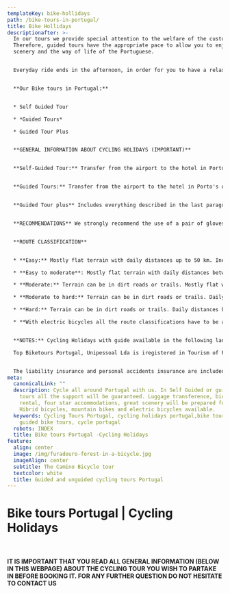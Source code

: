 ```yaml
---
templateKey: bike-hollidays
path: /bike-tours-in-portugal/
title: Bike Hollidays
descriptionafter: >-
  In our tours we provide special attention to the welfare of the customer.
  Therefore, guided tours have the appropriate pace to allow you to enjoy the
  scenery and the way of life of the Portuguese.


  Everyday ride ends in the afternoon, in order for you to have a relaxation period, before the next gastronomic experience, where you can taste regional flavors. We always aim at providing an exceptional adventure with a little extra spice.


  **Our Bike tours in Portugal:**


  * Self Guided Tour

  * *Guided Tours* 

  * Guided Tour Plus


  **GENERAL INFORMATION ABOUT CYCLING HOLIDAYS (IMPORTANT)**


  **Self-Guided Tour:** Transfer from the airport to the hotel in Porto's  or Lisbon city center is guaranteed. All hotels are booked by us, so all you need to do is the check-in once you get to each hotel. The bike tour is made ​​with the aid of a GPS and your luggage is transferred every morning to the next hotel, meaning that you only take with you what you find necessary. Although not compulsory, it makes for an easier ride if you know the basic mechanics of a bicycle. Transfer from the destination back to Porto or Lisbon is also guaranteed.


  **Guided Tours:** Transfer from the airport to the hotel in Porto's or Lisbon city center is guaranteed. The bike tour is made with the aid of a guide and a support van. They will be in charge of making sure that everything goes as smooth as possible. The guide and the support van will provide for everything you need, as well as water and snacks, mechanical assistance and the transport for an eventual dropout. Lunches and dinners are organized by the guides for the group. Transfer from the destination back to Porto or Lisbon is also guaranteed.


  **Guided Tour plus** Includes everything described in the last paragraph of Guided tours, plus daily lunches and dinners of typical dishes of the Portuguese regions.


  **RECOMMENDATIONS** We strongly recommend the use of a pair of gloves, sunglasses with UV protection and cycling clothing, including shorts or pants with pad, both in lycra jersey and also a waterproof wind cuts. The shoes should have stiff sole for cycling comfortably, preferably specific to mountain biking.


  **ROUTE CLASSIFICATION**


  * **Easy:** Mostly flat terrain with daily distances up to 50 km. Inexperient level.

  * **Easy to moderate**: Mostly flat terrain with daily distances between 50 km and 75 km. Short climbs up to 30% of the whole route. For inexperient cyclist with some fitness preparation.

  * **Moderate:** Terrain can be in dirt roads or trails. Mostly flat with daily distances between 50km and 75km with some climbs up to 40% of the whole route. For cyclist with fitness preparation.

  * **Moderate to hard:** Terrain can be in dirt roads or trails. Daily distances between 50km and 75km with moderate climbs up to 60% of the whole route. For cyclist with fitness preparation that want to challenge themselves.

  * **Hard:** Terrain can be in dirt roads or trails. Daily distances between 50km and 100km with strong climbs up to 60% of the whole route. For experienced cyclists.

  * **With electric bicycles all the route classifications have to be adapted and will be mostly easy for the majority of the cyclists.**


  **NOTES:** Cycling Holidays with guide available in the following languages: Portugues, Spanish and English.

  Top Biketours Portugal, Unipessoal Lda is iregistered in Tourism of Portugal with RNAAT number 7/2014.


  The liability insurance and personal accidents insurance are included only in guided Bike tours.
meta:
  canonicalLink: ""
  description: Cycle all around Portugal with us. In Self Guided or guided bike
    tours all the support will be guaranteed. Luggage transference, bicycle
    rental, four star accommodations, great scenery will be prepared for you.
    Hibrid bicycles, mountain bikes and electric bicycles available.
  keywords: Cycling Tours Portugal, cycling holidays portugal,bike tours portugal,
    guided bike tours, cycle portugal
  robots: INDEX
  title: Bike tours Portugal -Cycling Holidays
feature:
  align: center
  image: /img/furadouro-forest-in-a-bicycle.jpg
  imageAlign: center
  subtitle: The Camino Bicycle tour
  textcolor: white
  title: Guided and unguided cycling tours Portugal
---
```

# Bike tours Portugal | Cycling Holidays
\
\
**IT IS IMPORTANT THAT YOU READ ALL GENERAL INFORMATION (BELOW IN THIS WEBPAGE) ABOUT THE CYCLING TOUR YOU WISH TO PARTAKE IN BEFORE BOOKING IT. FOR ANY FURTHER QUESTION DO NOT HESITATE TO CONTACT US**
